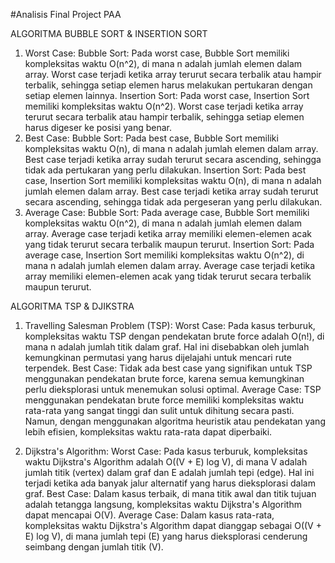 #Analisis Final Project PAA

ALGORITMA BUBBLE SORT & INSERTION SORT
1. Worst Case:
Bubble Sort: Pada worst case, Bubble Sort memiliki kompleksitas waktu O(n^2), di mana n adalah jumlah elemen dalam array. Worst case terjadi ketika array terurut secara terbalik atau hampir terbalik, sehingga setiap elemen harus melakukan pertukaran dengan setiap elemen lainnya.
Insertion Sort: Pada worst case, Insertion Sort memiliki kompleksitas waktu O(n^2). Worst case terjadi ketika array terurut secara terbalik atau hampir terbalik, sehingga setiap elemen harus digeser ke posisi yang benar.
2. Best Case:
Bubble Sort: Pada best case, Bubble Sort memiliki kompleksitas waktu O(n), di mana n adalah jumlah elemen dalam array. Best case terjadi ketika array sudah terurut secara ascending, sehingga tidak ada pertukaran yang perlu dilakukan.
Insertion Sort: Pada best case, Insertion Sort memiliki kompleksitas waktu O(n), di mana n adalah jumlah elemen dalam array. Best case terjadi ketika array sudah terurut secara ascending, sehingga tidak ada pergeseran yang perlu dilakukan.
3. Average Case:
Bubble Sort: Pada average case, Bubble Sort memiliki kompleksitas waktu O(n^2), di mana n adalah jumlah elemen dalam array. Average case terjadi ketika array memiliki elemen-elemen acak yang tidak terurut secara terbalik maupun terurut.
Insertion Sort: Pada average case, Insertion Sort memiliki kompleksitas waktu O(n^2), di mana n adalah jumlah elemen dalam array. Average case terjadi ketika array memiliki elemen-elemen acak yang tidak terurut secara terbalik maupun terurut.

ALGORITMA TSP & DJIKSTRA

1. Travelling Salesman Problem (TSP):
Worst Case: Pada kasus terburuk, kompleksitas waktu TSP dengan pendekatan brute force adalah O(n!), di mana n adalah jumlah titik dalam graf. Hal ini disebabkan oleh jumlah kemungkinan permutasi yang harus dijelajahi untuk mencari rute terpendek.
Best Case: Tidak ada best case yang signifikan untuk TSP menggunakan pendekatan brute force, karena semua kemungkinan perlu dieksplorasi untuk menemukan solusi optimal.
Average Case: TSP menggunakan pendekatan brute force memiliki kompleksitas waktu rata-rata yang sangat tinggi dan sulit untuk dihitung secara pasti. Namun, dengan menggunakan algoritma heuristik atau pendekatan yang lebih efisien, kompleksitas waktu rata-rata dapat diperbaiki.

2. Dijkstra's Algorithm:
Worst Case: Pada kasus terburuk, kompleksitas waktu Dijkstra's Algorithm adalah O((V + E) log V), di mana V adalah jumlah titik (vertex) dalam graf dan E adalah jumlah tepi (edge). Hal ini terjadi ketika ada banyak jalur alternatif yang harus dieksplorasi dalam graf.
Best Case: Dalam kasus terbaik, di mana titik awal dan titik tujuan adalah tetangga langsung, kompleksitas waktu Dijkstra's Algorithm dapat mencapai O(V).
Average Case: Dalam kasus rata-rata, kompleksitas waktu Dijkstra's Algorithm dapat dianggap sebagai O((V + E) log V), di mana jumlah tepi (E) yang harus dieksplorasi cenderung seimbang dengan jumlah titik (V).
